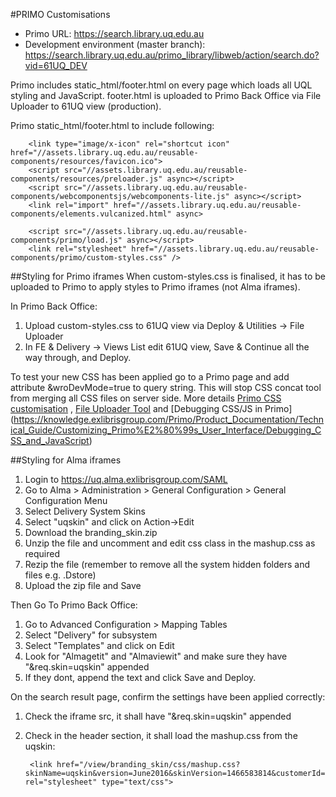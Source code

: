 #PRIMO Customisations

- Primo URL: https://search.library.uq.edu.au
- Development environment (master branch): https://search.library.uq.edu.au/primo_library/libweb/action/search.do?vid=61UQ_DEV


Primo includes static_html/footer.html on every page which loads all UQL styling and JavaScript. 
footer.html is uploaded to Primo Back Office via File Uploader to 61UQ view (production).

Primo static_html/footer.html to include following:

        <link type="image/x-icon" rel="shortcut icon" href="//assets.library.uq.edu.au/reusable-components/resources/favicon.ico"> 
        <script src="//assets.library.uq.edu.au/reusable-components/resources/preloader.js" async></script>
        <script src="//assets.library.uq.edu.au/reusable-components/webcomponentsjs/webcomponents-lite.js" async></script>
        <link rel="import" href="//assets.library.uq.edu.au/reusable-components/elements.vulcanized.html" async>
        
        <script src="//assets.library.uq.edu.au/reusable-components/primo/load.js" async></script>
        <link rel="stylesheet" href="//assets.library.uq.edu.au/reusable-components/primo/custom-styles.css" />
        
##Styling for Primo iframes
When custom-styles.css is finalised, it has to be uploaded to Primo to apply styles to Primo iframes (not Alma iframes).

In Primo Back Office:

1. Upload custom-styles.css to 61UQ view via Deploy & Utilities -> File Uploader
2. In FE & Delivery -> Views List edit 61UQ view, Save & Continue all the way through, and Deploy.

To test your new CSS has been applied go to a Primo page and add attribute &wroDevMode=true to query string. This will stop CSS concat tool from merging all CSS files on server side.
More details [Primo CSS customisation](https://knowledge.exlibrisgroup.com/Primo/Product_Documentation/Technical_Guide/Customizing_Primo%E2%80%99s_User_Interface/Customizing_the_Default_CSS_File)
, [File Uploader Tool](https://knowledge.exlibrisgroup.com/Primo/Product_Documentation/Back_Office_Guide/Primo_Utilities/The_File_Uploader_Tool)
and [Debugging CSS/JS in Primo] (https://knowledge.exlibrisgroup.com/Primo/Product_Documentation/Technical_Guide/Customizing_Primo%E2%80%99s_User_Interface/Debugging_CSS_and_JavaScript)                

##Styling for Alma iframes

1. Login to https://uq.alma.exlibrisgroup.com/SAML
2. Go to Alma > Administration > General Configuration > General Configuration Menu
3. Select Delivery System Skins
4. Select "uqskin" and click on Action->Edit
5. Download the branding_skin.zip
6. Unzip the file and uncomment and edit css class in the mashup.css as required
7. Rezip the file (remember to remove all the system hidden folders and files e.g. .Dstore)
8. Upload the zip file and Save

Then Go To Primo Back Office:

1. Go to Advanced Configuration > Mapping Tables
2. Select "Delivery" for subsystem
3. Select "Templates" and click on Edit
4. Look for "Almagetit" and "Almaviewit" and make sure they have "&req.skin=uqskin" appended
5. If they dont, append the text and click Save and Deploy.

On the search result page, confirm the settings have been applied correctly:

1. Check the iframe src, it shall have "&req.skin=uqskin" appended
2. Check in the header section, it shall load the mashup.css from the uqskin:

        <link href="/view/branding_skin/css/mashup.css?skinName=uqskin&version=June2016&skinVersion=1466583814&customerId=3130&institutionId=3131" rel="stylesheet" type="text/css">
